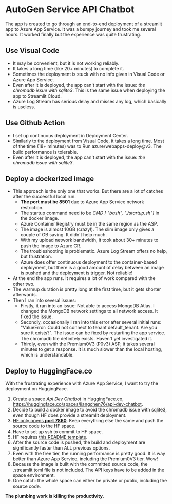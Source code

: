 # AutoGen Service API Chatbot

The app is created to go through an end-to-end deployment of a streamlit app to Azure App Service. It was a bumpy journey and took me several hours. It worked finally but the experience was quite frustrating.

## Use Visual Code

- It may be convenient, but it is not working reliably.
- It takes a long time (like 20+ minutes) to complete it.
- Sometimes the deployment is stuck with no info given in Visual Code or Azure App Service.
- Even after it is deployed, the app can't start with the issue: *the chromadb issue with sqlite3*. This is the same issue when deploying the app to Streamlit Cloud.
- Azure Log Stream has serious delay and misses any log, which basically is useless.

## Use Github Action

- I set up continuous deployment in Deployment Center.
- Similarly to the deployment from Visual Code, it takes a long time. Most of the time (18+ minutes) was to Run azure/webapps-deploy@v3. The build performance is tolerable.
- Even after it is deployed, the app can't start with the issue: *the chromadb issue with sqlite3*.

## Deploy a dockerized image

- This approach is the only one that works. But there are a lot of catches after the successful local run.
    * **The port must be 8501** due to Azure App Service network restriction.
    * The startup command need to be *CMD [ "bash", "./startup.sh"]* in the docker image.
    * Azure Container Registry must be in the same region as the ASP.
    * The image is almost 10GB (crazy!). The slim image only gives a couple of GB saving. It didn't help much.
    * With my upload network bandwidth, it took about 30+ minutes to push the image to Azure CR.
    * The troubleshooting is problematic. Azure Log Stream offers no help, but frustration.
    * Azure does offer continuous deployment to the container-based deployment, but there is a good amount of delay between an image is pushed and the deployment is trigger. Not reliable!
- At the end the app runs. It requires a lot of work compared with the other two.
- The warmup duration is pretty long at the first time, but it gets shorter afterwards.
- Then I ran into several issues:
  - Firstly, it ran into an issue: Not able to access MongoDB Atlas. I changed the MongoDB network settings to all network access. It fixed the issue.
  - Secondly, occasionally I ran into this error after several initial runs: "ValueError: Could not connect to tenant default_tenant. Are you sure it exists?". The issue can be fixed by restarting the app service. The chromadb file definitely exists. Haven't yet investigated it.
  - Thirdly, even with the Premium0V3 (P0v3) ASP, it takes several minutes to get a response. It is much slower than the local hosting, which is understandable.

## Deploy to HuggingFace.co

With the frustrating experience with Azure App Service, I want to try the deployment on HuggingFace.

1. Create a space *Api Dev Chatbot* in HuggingFace.co, <https://huggingface.co/spaces/liangchen76/api-dev-chatbot>.
2. Decide to build a docker image to avoid the chromadb issue with sqlite3, even though HF does provide a streamlit deployment.
3. [HF only opens **port 7860**](https://huggingface.co/spaces/liangchen76/api-dev-chatbot/blob/main/Dockerfile). Keep everything else the same and push the source code to the HF space.
4. Have to set up ssh to commit to HF space.
5. HF requires [this README template](https://huggingface.co/spaces/liangchen76/api-dev-chatbot/blob/main/README.md).
6. After the source code is pushed, the build and deployment are significantly faster than ALL previous options.
7. Even with the free tier, the running performance is pretty good. It is way better than Azure App Service, including the Premium0V3 tier. Wow!
8. Because the image is built with the committed source code, the .streamlit toml file is not included. The API keys have to be added in the space environment.
9. One catch: the whole space can either be private or public, including the source code.

**The plumbing work is killing the productivity.**
